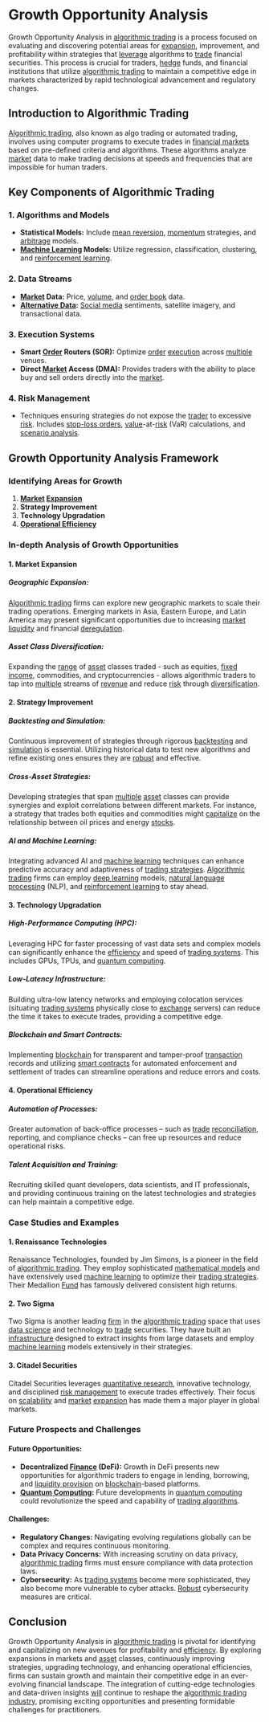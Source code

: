 # Growth Opportunity Analysis

Growth Opportunity Analysis in [algorithmic trading](../a/algorithmic_trading.md) is a process focused on evaluating and discovering potential areas for [expansion](../e/expansion.md), improvement, and profitability within strategies that [leverage](../l/leverage.md) algorithms to [trade](../t/trade.md) financial securities. This process is crucial for traders, [hedge](../h/hedge.md) funds, and financial institutions that utilize [algorithmic trading](../a/algorithmic_trading.md) to maintain a competitive edge in markets characterized by rapid technological advancement and regulatory changes.

## Introduction to Algorithmic Trading

[Algorithmic trading](../a/algorithmic_trading.md), also known as algo trading or automated trading, involves using computer programs to execute trades in [financial markets](../f/financial_market.md) based on pre-defined criteria and algorithms. These algorithms analyze [market](../m/market.md) data to make trading decisions at speeds and frequencies that are impossible for human traders.

## Key Components of Algorithmic Trading

### 1. **Algorithms and Models**
- **Statistical Models:** Include [mean reversion](../m/mean_reversion.md), [momentum](../m/momentum.md) strategies, and [arbitrage](../a/arbitrage.md) models.
- **[Machine Learning](../m/machine_learning.md) Models:** Utilize regression, classification, clustering, and [reinforcement learning](../r/reinforcement_learning.md).
  
### 2. **Data Streams**
- **[Market](../m/market.md) Data:** Price, [volume](../v/volume.md), and [order book](../o/order_book.md) data.
- **[Alternative Data](../a/alternative_data.md):** [Social media](../s/social_media.md) sentiments, satellite imagery, and transactional data.

### 3. **Execution Systems**
- **Smart [Order](../o/order.md) Routers (SOR):** Optimize [order](../o/order.md) [execution](../e/execution.md) across [multiple](../m/multiple.md) venues.
- **Direct [Market](../m/market.md) Access (DMA):** Provides traders with the ability to place buy and sell orders directly into the [market](../m/market.md).
  
### 4. **Risk Management**
- Techniques ensuring strategies do not expose the [trader](../t/trader.md) to excessive [risk](../r/risk.md). Includes [stop-loss orders](../s/stop-loss_orders.md), [value](../v/value.md)-at-[risk](../r/risk.md) (VaR) calculations, and [scenario analysis](../s/scenario_analysis.md).

## Growth Opportunity Analysis Framework

### Identifying Areas for Growth
1. **[Market](../m/market.md) [Expansion](../e/expansion.md)**
2. **Strategy Improvement**
3. **Technology Upgradation**
4. **[Operational Efficiency](../o/operational_efficiency_in_trading.md)**

### In-depth Analysis of Growth Opportunities

#### **1. Market Expansion**

##### Geographic Expansion:
[Algorithmic trading](../a/algorithmic_trading.md) firms can explore new geographic markets to scale their trading operations. Emerging markets in Asia, Eastern Europe, and Latin America may present significant opportunities due to increasing [market](../m/market.md) [liquidity](../l/liquidity.md) and financial [deregulation](../d/deregulation.md).

##### Asset Class Diversification:
Expanding the [range](../r/range.md) of [asset](../a/asset.md) classes traded - such as equities, [fixed income](../f/fixed_income.md), commodities, and cryptocurrencies - allows algorithmic traders to tap into [multiple](../m/multiple.md) streams of [revenue](../r/revenue.md) and reduce [risk](../r/risk.md) through [diversification](../d/diversification.md).

#### **2. Strategy Improvement**

##### Backtesting and Simulation:
Continuous improvement of strategies through rigorous [backtesting](../b/backtesting.md) and [simulation](../s/simulation_in_trading.md) is essential. Utilizing historical data to test new algorithms and refine existing ones ensures they are [robust](../r/robust.md) and effective.

##### Cross-Asset Strategies:
Developing strategies that span [multiple](../m/multiple.md) [asset](../a/asset.md) classes can provide synergies and exploit correlations between different markets. For instance, a strategy that trades both equities and commodities might [capitalize](../c/capitalize.md) on the relationship between oil prices and energy [stocks](../s/stock.md).

##### AI and Machine Learning:
Integrating advanced AI and [machine learning](../m/machine_learning.md) techniques can enhance predictive accuracy and adaptiveness of [trading strategies](../t/trading_strategies.md). [Algorithmic trading](../a/algorithmic_trading.md) firms can employ [deep learning](../d/deep_learning.md) models, [natural language processing](../n/natural_language_processing_(nlp)_in_trading.md) (NLP), and [reinforcement learning](../r/reinforcement_learning.md) to stay ahead.

#### **3. Technology Upgradation**

##### High-Performance Computing (HPC):
Leveraging HPC for faster processing of vast data sets and complex models can significantly enhance the [efficiency](../e/efficiency.md) and speed of [trading systems](../t/trading_systems.md). This includes GPUs, TPUs, and [quantum computing](../q/quantum_computing_in_trading.md).

##### Low-Latency Infrastructure:
Building ultra-low latency networks and employing colocation services (situating [trading systems](../t/trading_systems.md) physically close to [exchange](../e/exchange.md) servers) can reduce the time it takes to execute trades, providing a competitive edge.

##### Blockchain and Smart Contracts:
Implementing [blockchain](../b/blockchain_in_trading.md) for transparent and tamper-proof [transaction](../t/transaction.md) records and utilizing [smart contracts](../s/smart_contracts_in_trading.md) for automated enforcement and settlement of trades can streamline operations and reduce errors and costs.

#### **4. Operational Efficiency**

##### Automation of Processes:
Greater automation of back-office processes – such as [trade](../t/trade.md) [reconciliation](../r/reconciliation.md), reporting, and compliance checks – can free up resources and reduce operational risks.

##### Talent Acquisition and Training:
Recruiting skilled quant developers, data scientists, and IT professionals, and providing continuous training on the latest technologies and strategies can help maintain a competitive edge.

### Case Studies and Examples

#### **1. Renaissance Technologies**
Renaissance Technologies, founded by Jim Simons, is a pioneer in the field of [algorithmic trading](../a/algorithmic_trading.md). They employ sophisticated [mathematical models](../m/mathematical_models_in_trading.md) and have extensively used [machine learning](../m/machine_learning.md) to optimize their [trading strategies](../t/trading_strategies.md). Their Medallion [Fund](../f/fund.md) has famously delivered consistent high returns.

#### **2. Two Sigma**
Two Sigma is another leading [firm](../f/firm.md) in the [algorithmic trading](../a/algorithmic_trading.md) space that uses [data science](../d/data_science_in_trading.md) and technology to [trade](../t/trade.md) securities. They have built an [infrastructure](../i/infrastructure.md) designed to extract insights from large datasets and employ [machine learning](../m/machine_learning.md) models extensively in their strategies.

#### **3. Citadel Securities**
Citadel Securities leverages [quantitative research](../q/quantitative_research.md), innovative technology, and disciplined [risk management](../r/risk_management.md) to execute trades effectively. Their focus on [scalability](../s/scalability.md) and [market](../m/market.md) [expansion](../e/expansion.md) has made them a major player in global markets.

### Future Prospects and Challenges

#### **Future Opportunities:**

- **Decentralized [Finance](../f/finance.md) (DeFi):** Growth in DeFi presents new opportunities for algorithmic traders to engage in lending, borrowing, and [liquidity provision](../l/liquidity_provision.md) on [blockchain](../b/blockchain_in_trading.md)-based platforms.
- **[Quantum Computing](../q/quantum_computing_in_trading.md):** Future developments in [quantum computing](../q/quantum_computing_in_trading.md) could revolutionize the speed and capability of [trading algorithms](../t/trading_algorithms.md).

#### **Challenges:**

- **Regulatory Changes:** Navigating evolving regulations globally can be complex and requires continuous monitoring.
- **Data Privacy Concerns:** With increasing scrutiny on data privacy, [algorithmic trading](../a/algorithmic_trading.md) firms must ensure compliance with data protection laws.
- **Cybersecurity:** As [trading systems](../t/trading_systems.md) become more sophisticated, they also become more vulnerable to cyber attacks. [Robust](../r/robust.md) cybersecurity measures are critical.

## Conclusion

Growth Opportunity Analysis in [algorithmic trading](../a/algorithmic_trading.md) is pivotal for identifying and capitalizing on new avenues for profitability and [efficiency](../e/efficiency.md). By exploring expansions in markets and [asset](../a/asset.md) classes, continuously improving strategies, upgrading technology, and enhancing operational efficiencies, firms can sustain growth and maintain their competitive edge in an ever-evolving financial landscape. The integration of cutting-edge technologies and data-driven insights [will](../w/will.md) continue to reshape the [algorithmic trading](../a/algorithmic_trading.md) [industry](../i/industry.md), promising exciting opportunities and presenting formidable challenges for practitioners.